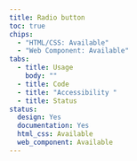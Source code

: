 ```yaml
---
title: Radio button
toc: true
chips:
  - "HTML/CSS: Available"
  - "Web Component: Available"
tabs:
  - title: Usage
    body: ""
  - title: Code
  - title: "Accessibility "
  - title: Status
status:
  design: Yes
  documentation: Yes
  html_css: Available
  web_component: Available
---
```

